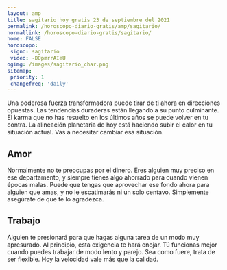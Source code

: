 ```yaml
---
layout: amp
title: sagitario hoy gratis 23 de septiembre del 2021 
permalink: /horoscopo-diario-gratis/amp/sagitario/
normallink: /horoscopo-diario-gratis/sagitario/
home: FALSE
horoscopo:
 signo: sagitario
 video: -DQpmrrAIeU
ogimg: /images/sagitario_char.png
sitemap:
 priority: 1
 changefreq: 'daily'
---
```



Una poderosa fuerza transformadora puede tirar de ti ahora en direcciones opuestas. Las tendencias duraderas están llegando a su punto culminante. El karma que no has resuelto en los últimos años se puede volver en tu contra. La alineación planetaria de hoy está haciendo subir el calor en tu situación actual. Vas a necesitar cambiar esa situación.

## Amor

Normalmente no te preocupas por el dinero. Eres alguien muy preciso en ese departamento, y siempre tienes algo ahorrado para cuando vienen épocas malas. Puede que tengas que aprovechar ese fondo ahora para alguien que amas, y no le escatimarás ni un solo centavo. Simplemente asegúrate de que te lo agradezca.

## Trabajo

Alguien te presionará para que hagas alguna tarea de un modo muy apresurado. Al principio, esta exigencia te hará enojar. Tú funcionas mejor cuando puedes trabajar de modo lento y parejo. Sea como fuere, trata de ser flexible. Hoy la velocidad vale más que la calidad.